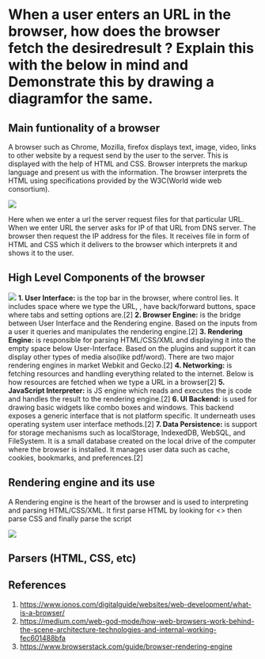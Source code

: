 # When a user enters an URL in the browser, how does the browser fetch the desiredresult ? Explain this with the below in mind and Demonstrate this by drawing a diagramfor the same.

## Main funtionality of a browser
A browser such as Chrome, Mozilla, firefox displays text, image, video, links to other website by a request send by the user to the server. This is displayed with the help of HTML and CSS. Browser interprets the markup language and present us with the information. The browser interprets the HTML using specifications provided by the W3C(World wide web consortium).

![](https://www.ionos.com/digitalguide/fileadmin/user_upload/EN-how-do-browser-work.png)

Here when we enter a url the server request files for that particular URL.  When we enter URL the server asks for IP of that URL from DNS server. The browser then request the IP address for the files. It receives file in form of HTML and CSS which it delivers to the browser which interprets it and shows it to the user.

## High Level Components of the browser 

![](https://miro.medium.com/max/1138/1*sMUfPOwos9qIojr_OI-9xA.png)
**1. User Interface:**  is the top bar in the browser, where control lies. It includes space where we type the URL, , have back/forward buttons, space where tabs and setting options are.[2]
**2. Browser Engine:** is the bridge between User Interface and the Rendering engine. Based on the inputs from a user it queries and manipulates the rendering engine.[2]
**3. Rendering Engine:** is responsible for parsing HTML/CSS/XML and displaying it into the empty space below User-Interface. Based on the plugins and support it can display other types of media also(like pdf/word). There are two major rendering engines in market Webkit and Gecko.[2]
**4. Networking:** is fetching resources and handling everything related to the internet. Below is how resources are fetched when we type a URL in a browser[2]
**5. JavaScript Interpreter:** is JS engine which reads and executes the js code and handles the result to the rendering engine.[2]
**6. UI Backend:** is used for drawing basic widgets like combo boxes and windows. This backend exposes a generic interface that is not platform specific. It underneath uses operating system user interface methods.[2]
**7. Data Persistence:** is support for storage mechanisms such as localStorage, IndexedDB, WebSQL, and FileSystem. It is a small database created on the local drive of the computer where the browser is installed. It manages user data such as cache, cookies, bookmarks, and preferences.[2]

## Rendering engine and its use
A Rendering engine is the heart of the browser and is used to interpreting and parsing HTML/CSS/XML. It first parse HTML by looking for <> then parse CSS and finally parse the script


![](https://3fxtqy18kygf3on3bu39kh93-wpengine.netdna-ssl.com/wp-content/uploads/2019/11/Screenshot-2019-11-12-at-3.26.19-PM.png)

## Parsers (HTML, CSS, etc)



## References
1. https://www.ionos.com/digitalguide/websites/web-development/what-is-a-browser/
2. https://medium.com/web-god-mode/how-web-browsers-work-behind-the-scene-architecture-technologies-and-internal-working-fec601488bfa
3. https://www.browserstack.com/guide/browser-rendering-engine